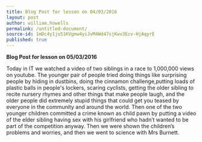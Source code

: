 ```yaml
---
title: Blog Post for lesson on 04/03/2016
layout: post
author: william.howells
permalink: /untitled-document/
source-id: 1mDc4y1ju51KVgmw4yiJvM4Wd47sjKwv3Ecv-HjAqyrE
published: true
---
```

**Blog Post for lesson on 05/03/2016**

Today in IT we watched a video of two siblings in a race to 1,000,000 views on youtube.  The younger pair of people tried doing things like surprising people by hiding in dustbins, doing the cinnamon challenge,putting loads of plastic balls in people's lockers, scaring cyclists, getting the older sibling to recite nursery rhymes and other things that make people laugh, and the older people did extremely stupid things that could get you teased by everyone in the community and around the world.  Then one of the two younger children committed a crime known as child pawn by putting a video of the elder sibling having sex with his girlfriend who hadn’t wanted to be part of the competition anyway.  Then we were shown the children’s problems and worries, and then we went to science with Mrs Burnett.

